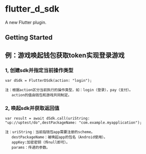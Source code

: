 # flutter_d_sdk

A new Flutter plugin.

## Getting Started

## 例：游戏唤起钱包获取token实现登录游戏

### 1, 创建sdk并指定当前操作类型

    var dSdk = FlutterDSdk(action: "login");

    注：根据action区分当前执行的操作类型，如：login（登录），pay（支付）。
       action的值由钱包和游戏共同制定。


### 2, 唤起sdk并获取返回值

    var result = await dSdk.call(uriString: "up://uptest/do",destPackageName: "com.example.myapplication");

    注：uriString：当前指钱包app需要注册的scheme。
       destPackageName：被唤起app的包名（Android使用）。
       appKey:加密密钥（传null即可）。
       params：传递的参数。
